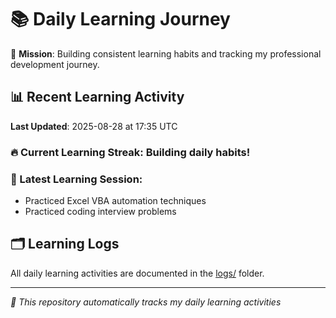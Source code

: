 # 📚 Daily Learning Journey

🎯 **Mission**: Building consistent learning habits and tracking my professional development journey.

## 📊 Recent Learning Activity

**Last Updated**: 2025-08-28 at 17:35 UTC

### 🔥 Current Learning Streak: Building daily habits!

### 📝 Latest Learning Session:
- Practiced Excel VBA automation techniques
- Practiced coding interview problems

## 🗂️ Learning Logs

All daily learning activities are documented in the [logs/](./logs/) folder.

---
*🤖 This repository automatically tracks my daily learning activities*
